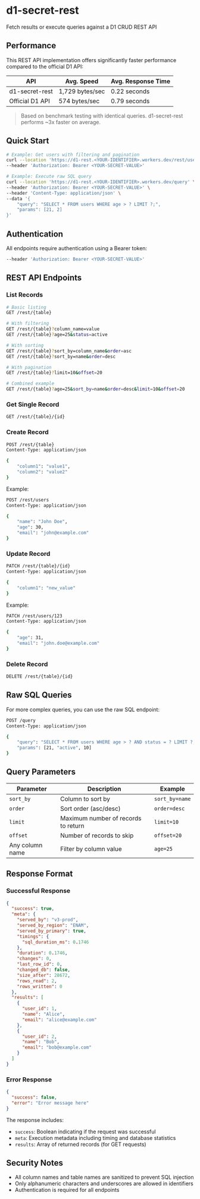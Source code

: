 # d1-secret-rest

Fetch results or execute queries against a D1 CRUD REST API

## Performance

This REST API implementation offers significantly faster performance compared to the official D1 API:

| API             | Avg. Speed      | Avg. Response Time |
| --------------- | --------------- | ------------------ |
| d1-secret-rest  | 1,729 bytes/sec | 0.22 seconds       |
| Official D1 API | 574 bytes/sec   | 0.79 seconds       |

> Based on benchmark testing with identical queries. d1-secret-rest performs ~3x faster on average.

## Quick Start

```bash
# Example: Get users with filtering and pagination
curl --location 'https://d1-rest.<YOUR-IDENTIFIER>.workers.dev/rest/users?limit=2&age=25' \
--header 'Authorization: Bearer <YOUR-SECRET-VALUE>'

# Example: Execute raw SQL query
curl --location 'https://d1-rest.<YOUR-IDENTIFIER>.workers.dev/query' \
--header 'Authorization: Bearer <YOUR-SECRET-VALUE>' \
--header 'Content-Type: application/json' \
--data '{
    "query": "SELECT * FROM users WHERE age > ? LIMIT ?;",
    "params": [21, 2]
}'
```

## Authentication

All endpoints require authentication using a Bearer token:

```bash
--header 'Authorization: Bearer <YOUR-SECRET-VALUE>'
```

## REST API Endpoints

### List Records

```bash
# Basic listing
GET /rest/{table}

# With filtering
GET /rest/{table}?column_name=value
GET /rest/{table}?age=25&status=active

# With sorting
GET /rest/{table}?sort_by=column_name&order=asc
GET /rest/{table}?sort_by=name&order=desc

# With pagination
GET /rest/{table}?limit=10&offset=20

# Combined example
GET /rest/{table}?age=25&sort_by=name&order=desc&limit=10&offset=20
```

### Get Single Record

```bash
GET /rest/{table}/{id}
```

### Create Record

```bash
POST /rest/{table}
Content-Type: application/json

{
    "column1": "value1",
    "column2": "value2"
}
```

Example:

```bash
POST /rest/users
Content-Type: application/json

{
    "name": "John Doe",
    "age": 30,
    "email": "john@example.com"
}
```

### Update Record

```bash
PATCH /rest/{table}/{id}
Content-Type: application/json

{
    "column1": "new_value"
}
```

Example:

```bash
PATCH /rest/users/123
Content-Type: application/json

{
    "age": 31,
    "email": "john.doe@example.com"
}
```

### Delete Record

```bash
DELETE /rest/{table}/{id}
```

## Raw SQL Queries

For more complex queries, you can use the raw SQL endpoint:

```bash
POST /query
Content-Type: application/json

{
    "query": "SELECT * FROM users WHERE age > ? AND status = ? LIMIT ?;",
    "params": [21, "active", 10]
}
```

## Query Parameters

| Parameter       | Description                         | Example        |
| --------------- | ----------------------------------- | -------------- |
| `sort_by`       | Column to sort by                   | `sort_by=name` |
| `order`         | Sort order (asc/desc)               | `order=desc`   |
| `limit`         | Maximum number of records to return | `limit=10`     |
| `offset`        | Number of records to skip           | `offset=20`    |
| Any column name | Filter by column value              | `age=25`       |

## Response Format

### Successful Response

```json
{
  "success": true,
  "meta": {
    "served_by": "v3-prod",
    "served_by_region": "ENAM",
    "served_by_primary": true,
    "timings": {
      "sql_duration_ms": 0.1746
    },
    "duration": 0.1746,
    "changes": 0,
    "last_row_id": 0,
    "changed_db": false,
    "size_after": 28672,
    "rows_read": 2,
    "rows_written": 0
  },
  "results": [
    {
      "user_id": 1,
      "name": "Alice",
      "email": "alice@example.com"
    },
    {
      "user_id": 2,
      "name": "Bob",
      "email": "bob@example.com"
    }
  ]
}
```

### Error Response

```json
{
  "success": false,
  "error": "Error message here"
}
```

The response includes:

- `success`: Boolean indicating if the request was successful
- `meta`: Execution metadata including timing and database statistics
- `results`: Array of returned records (for GET requests)

## Security Notes

- All column names and table names are sanitized to prevent SQL injection
- Only alphanumeric characters and underscores are allowed in identifiers
- Authentication is required for all endpoints
